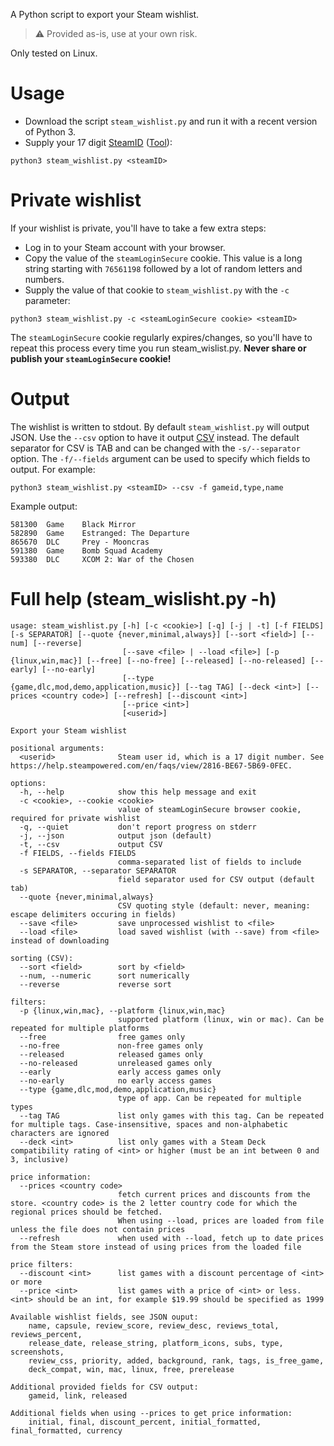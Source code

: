 A Python script to export your Steam wishlist.

> ⚠️ Provided as-is, use at your own risk.

Only tested on Linux.

# Usage
* Download the script `steam_wishlist.py` and run it with a recent version of Python 3. 
* Supply your 17 digit [SteamID](https://help.steampowered.com/en/faqs/view/2816-BE67-5B69-0FEC) ([Tool](https://steamdb.info/calculator/)):

``` shell
python3 steam_wishlist.py <steamID>
```

# Private wishlist
If your wishlist is private, you'll have to take a few extra steps:
* Log in to your Steam account with your browser.
* Copy the value of the `steamLoginSecure` cookie. This value is a long string starting with `76561198` followed by a lot of random letters and numbers.
* Supply the value of that cookie to `steam_wishlist.py` with the `-c` parameter:

``` shell
python3 steam_wishlist.py -c <steamLoginSecure cookie> <steamID>
```

The `steamLoginSecure` cookie regularly expires/changes, so you'll have to repeat this process every time you run steam_wislist.py. 
**Never share or publish your `steamLoginSecure` cookie!**

# Output
The wishlist is written to stdout. By default `steam_wishlist.py` will output JSON. Use the `--csv` option to have it output [CSV](https://en.wikipedia.org/wiki/Comma-separated_values)
instead. The default separator for CSV is TAB and can be changed with the `-s/--separator` option. The `-f/--fields` argument can be used to specify which fields to output. For example:

``` shell
python3 steam_wishlist.py <steamID> --csv -f gameid,type,name
```

Example output:

``` text
581300  Game    Black Mirror
582890  Game    Estranged: The Departure
865670  DLC     Prey - Mooncras
591380  Game    Bomb Squad Academy
593380  DLC     XCOM 2: War of the Chosen
```

# Full help (steam_wislisht.py -h)

``` text
usage: steam_wishlist.py [-h] [-c <cookie>] [-q] [-j | -t] [-f FIELDS] [-s SEPARATOR] [--quote {never,minimal,always}] [--sort <field>] [--num] [--reverse]
                         [--save <file> | --load <file>] [-p {linux,win,mac}] [--free] [--no-free] [--released] [--no-released] [--early] [--no-early]
                         [--type {game,dlc,mod,demo,application,music}] [--tag TAG] [--deck <int>] [--prices <country code>] [--refresh] [--discount <int>]
                         [--price <int>]
                         [<userid>]

Export your Steam wishlist

positional arguments:
  <userid>              Steam user id, which is a 17 digit number. See https://help.steampowered.com/en/faqs/view/2816-BE67-5B69-0FEC.

options:
  -h, --help            show this help message and exit
  -c <cookie>, --cookie <cookie>
                        value of steamLoginSecure browser cookie, required for private wishlist
  -q, --quiet           don't report progress on stderr
  -j, --json            output json (default)
  -t, --csv             output CSV
  -f FIELDS, --fields FIELDS
                        comma-separated list of fields to include
  -s SEPARATOR, --separator SEPARATOR
                        field separator used for CSV output (default tab)
  --quote {never,minimal,always}
                        CSV quoting style (default: never, meaning: escape delimiters occuring in fields)
  --save <file>         save unprocessed wishlist to <file>
  --load <file>         load saved wishlist (with --save) from <file> instead of downloading

sorting (CSV):
  --sort <field>        sort by <field>
  --num, --numeric      sort numerically
  --reverse             reverse sort

filters:
  -p {linux,win,mac}, --platform {linux,win,mac}
                        supported platform (linux, win or mac). Can be repeated for multiple platforms
  --free                free games only
  --no-free             non-free games only
  --released            released games only
  --no-released         unreleased games only
  --early               early access games only
  --no-early            no early access games
  --type {game,dlc,mod,demo,application,music}
                        type of app. Can be repeated for multiple types
  --tag TAG             list only games with this tag. Can be repeated for multiple tags. Case-insensitive, spaces and non-alphabetic characters are ignored
  --deck <int>          list only games with a Steam Deck compatibility rating of <int> or higher (must be an int between 0 and 3, inclusive)

price information:
  --prices <country code>
                        fetch current prices and discounts from the store. <country code> is the 2 letter country code for which the regional prices should be fetched.
                        When using --load, prices are loaded from file unless the file does not contain prices
  --refresh             when used with --load, fetch up to date prices from the Steam store instead of using prices from the loaded file

price filters:
  --discount <int>      list games with a discount percentage of <int> or more
  --price <int>         list games with a price of <int> or less. <int> should be an int, for example $19.99 should be specified as 1999

Available wishlist fields, see JSON ouput:
    name, capsule, review_score, review_desc, reviews_total, reviews_percent,
    release_date, release_string, platform_icons, subs, type, screenshots,
    review_css, priority, added, background, rank, tags, is_free_game,
    deck_compat, win, mac, linux, free, prerelease

Additional provided fields for CSV output:
    gameid, link, released

Additional fields when using --prices to get price information:
    initial, final, discount_percent, initial_formatted, final_formatted, currency
```



